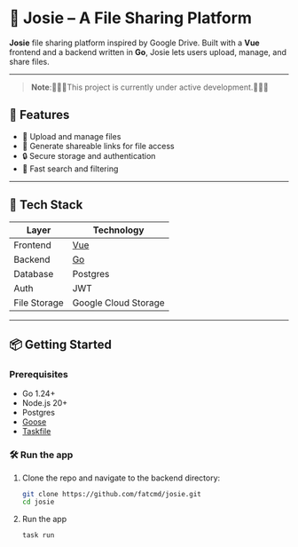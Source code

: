 # 📁 Josie – A File Sharing Platform

**Josie** file sharing platform inspired by Google Drive. Built with a **Vue** frontend and a backend written in **Go**, Josie lets users upload, manage, and share files.

---

> **Note**:🧰🧰🧰This project is currently under active development.🧰🧰🧰

## 🚀 Features

- 📂 Upload and manage files
- 🔗 Generate shareable links for file access
- 🔒 Secure storage and authentication
- 🧭 Fast search and filtering

---

## 🧱 Tech Stack

| Layer        | Technology    |
|--------------|---------------|
| Frontend     | [Vue](https://vuejs.org) |
| Backend      | [Go](https://go.dev) |
| Database     | Postgres |
| Auth         | JWT |
| File Storage | Google Cloud Storage |

---

## 📦 Getting Started

### Prerequisites

- Go 1.24+
- Node.js 20+
- Postgres
- [Goose](https://github.com/pressly/goose)
- [Taskfile](https://github.com/go-task/task)

### 🛠 Run the app

1. Clone the repo and navigate to the backend directory:
   ```bash
   git clone https://github.com/fatcmd/josie.git
   cd josie
    ```
2. Run the app
    ```bash
    task run
    ```